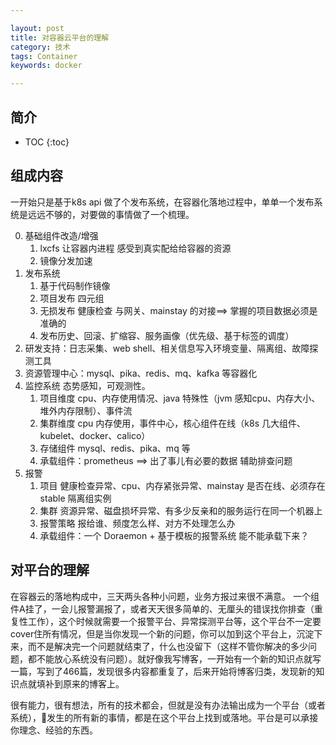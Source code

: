 ```yaml
---

layout: post
title: 对容器云平台的理解
category: 技术
tags: Container
keywords: docker

---
```


## 简介

* TOC
{:toc}

## 组成内容

一开始只是基于k8s api 做了个发布系统，在容器化落地过程中，单单一个发布系统是远远不够的，对要做的事情做了一个梳理。

0. 基础组件改造/增强
    1. lxcfs 让容器内进程 感受到真实配给给容器的资源
    2. 镜像分发加速
1. 发布系统
	1. 基于代码制作镜像
	2. 项目发布 四元组
	3. 无损发布 健康检查 与网关、mainstay 的对接==> 掌握的项目数据必须是准确的
	4. 发布历史、回滚、扩缩容、服务画像（优先级、基于标签的调度）
2. 研发支持：日志采集、web shell、相关信息写入环境变量、隔离组、故障探测工具
3. 资源管理中心：mysql、pika、redis、mq、kafka 等容器化
4. 监控系统 态势感知，可观测性。
	1. 项目维度 cpu、内存使用情况、java 特殊性（jvm 感知cpu、内存大小、堆外内存限制）、事件流
	2. 集群维度 cpu 内存使用，事件中心，核心组件在线（k8s 几大组件、kubelet、docker、calico）
	3. 存储组件 mysql、redis、pika、mq 等
	4. 承载组件：prometheus 
	==> 出了事儿有必要的数据 辅助排查问题
5. 报警   
	1. 项目 健康检查异常、cpu、内存紧张异常、mainstay 是否在线、必须存在stable 隔离组实例
	2. 集群 资源异常、磁盘损坏异常、有多少反亲和的服务运行在同一个机器上
	3. 报警策略  报给谁、频度怎么样、对方不处理怎么办
	4. 承载组件：一个 Doraemon + 基于模板的报警系统 能不能承载下来？


## 对平台的理解

在容器云的落地构成中，三天两头各种小问题，业务方报过来很不满意。 一个组件A挂了，一会儿报警漏报了，或者天天很多简单的、无厘头的错误找你排查（重复性工作），这个时候就需要一个报警平台、异常探测平台等，这个平台不一定要cover住所有情况，但是当你发现一个新的问题，你可以加到这个平台上，沉淀下来，而不是解决完一个问题就结束了，什么也没留下（这样不管你解决的多少问题，都不能放心系统没有问题）。就好像我写博客，一开始有一个新的知识点就写一篇，写到了466篇，发现很多内容都重复了，后来开始将博客归类，发现新的知识点就填补到原来的博客上。


很有能力，很有想法，所有的技术都会，但就是没有办法输出成为一个平台（或者系统），发生的所有新的事情，都是在这个平台上找到或落地。平台是可以承接你理念、经验的东西。